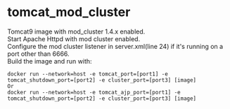 # tomcat_mod_cluster
Tomcat9 image with mod_cluster 1.4.x enabled.  
Start Apache Httpd with mod cluster enabled.  
Configure the mod cluster listener in server.xml(line 24) if it's running on a port other than 6666.  
Build the image and run with:  
```
docker run --network=host -e tomcat_port=[port1] -e tomcat_shutdown_port=[port2] -e cluster_port=[port3] [image]
Or
docker run --network=host -e tomcat_ajp_port=[port1] -e tomcat_shutdown_port=[port2] -e cluster_port=[port3] [image]
```

